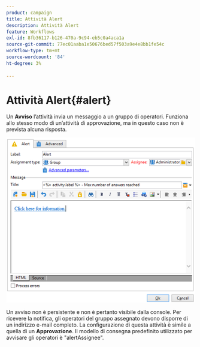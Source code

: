 ```yaml
---
product: campaign
title: Attività Alert
description: Attività Alert
feature: Workflows
exl-id: 8fb36117-b126-470a-9c94-eb5c0a4aca1a
source-git-commit: 77ec01aaba1e50676bed57f503a9e4e8bb1fe54c
workflow-type: tm+mt
source-wordcount: '84'
ht-degree: 3%

---
```


# Attività Alert{#alert}



Un **Avviso** l’attività invia un messaggio a un gruppo di operatori. Funziona allo stesso modo di un’attività di approvazione, ma in questo caso non è prevista alcuna risposta.

![](assets/edit_alerte.png)

Un avviso non è persistente e non è pertanto visibile dalla console. Per ricevere la notifica, gli operatori del gruppo assegnato devono disporre di un indirizzo e-mail completo. La configurazione di questa attività è simile a quella di un **Approvazione**. Il modello di consegna predefinito utilizzato per avvisare gli operatori è &quot;alertAssignee&quot;.
